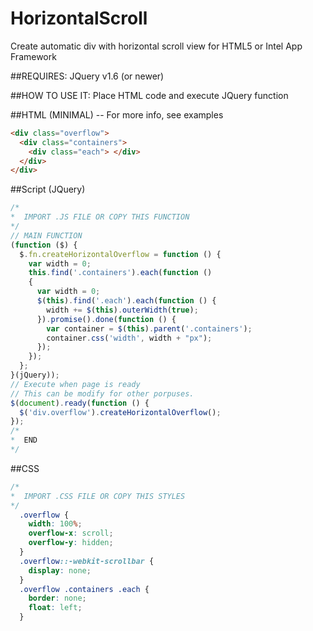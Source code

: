 # HorizontalScroll
Create automatic div with horizontal scroll view for HTML5 or Intel App Framework

##REQUIRES:
JQuery v1.6 (or newer)

##HOW TO USE IT:
Place HTML code and execute JQuery function


##HTML (MINIMAL) -- For more info, see examples

```HTML
<div class="overflow">
  <div class="containers">
    <div class="each"> </div>
  </div>
</div>
```

##Script (JQuery) 
~~~JAVASCRIPT
/*
*  IMPORT .JS FILE OR COPY THIS FUNCTION
*/
// MAIN FUNCTION
(function ($) {
  $.fn.createHorizontalOverflow = function () {
    var width = 0;
    this.find('.containers').each(function ()
    {
      var width = 0;
      $(this).find('.each').each(function () {
        width += $(this).outerWidth(true);
      }).promise().done(function () {
        var container = $(this).parent('.containers');
        container.css('width', width + "px");
      });
    });
  };
}(jQuery));
// Execute when page is ready
// This can be modify for other porpuses. 
$(document).ready(function () {
  $('div.overflow').createHorizontalOverflow();
});
/*
*  END
*/
~~~

##CSS

~~~CSS
/*
*  IMPORT .CSS FILE OR COPY THIS STYLES
*/
  .overflow {
    width: 100%;
    overflow-x: scroll;
    overflow-y: hidden;
  }
  .overflow::-webkit-scrollbar {
    display: none;
  }
  .overflow .containers .each {
    border: none;
    float: left;
  }
 

